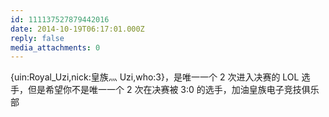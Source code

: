 ```yaml
---
id: 111137527879442016
date: 2014-10-19T06:17:01.000Z
reply: false
media_attachments: 0
---
```


{uin:Royal_Uzi,nick:皇族灬 Uzi,who:3}，是唯一一个 2 次进入决赛的 LOL 选手，但是希望你不是唯一一个 2 次在决赛被 3:0 的选手，加油皇族电子竞技俱乐部

